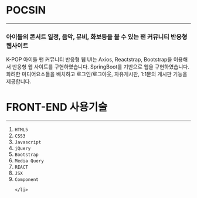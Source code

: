 <h1>POCSIN</h1>
<hr>
<h3>아이돌의 콘서트 일정, 음악, 뮤비, 화보등을 볼 수 있는 팬 커뮤니티 반응형 웹사이트</h3>
<p>K-POP 아이돌 팬 커뮤니티 반응형 웹 UI는 Axios, Reactstrap, Bootstrap을 이용해서 반응형 웹 사이트를 구현하였습니다. SpringBoot를 기반으로 웹을 구현하였습니다. 화려한 미디어요소들을 배치하고 로그인/로그아웃, 자유게시판, 1:1문의 게시판 기능을 제공합니다.</p>
<h1>FRONT-END 사용기술</h1>
<hr>
<ol class="stack">
	<li>
		<code>HTML5</code>
	</li>
	<li>
		<code>CSS3</code>
	</li>
	<li>
		<code>Javascript</code>
	</li>
  	<li>
		<code>jQuery</code>
	</li>
	<li>
		<code>Bootstrap</code>
	</li>
	<li>
		<code>Media Query</code>
  	</li>	
	<li>
		<code>REACT</code>
	</li>	
	<li>
		<code>JSX</code>
	</li>	
	<li>
		<code>Component</code>
  	</li>	
		
	</li>
</ol>
